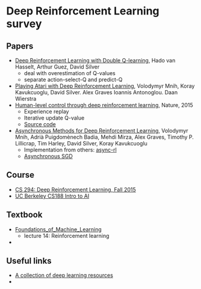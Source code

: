 # Deep Reinforcement Learning survey

## Papers
  - [Deep Reinforcement Learning with Double Q-learning](http://arxiv.org/abs/1509.06461), Hado van Hasselt, Arthur Guez, David Silver
      - deal with overestimation of Q-values
      - separate action-select-Q and predict-Q 
  - [Playing Atari with Deep Reinforcement Learning](https://www.cs.toronto.edu/~vmnih/docs/dqn.pdf), Volodymyr Mnih, Koray Kavukcuoglu, David Silver. Alex Graves Ioannis Antonoglou. Daan Wierstra
  - [Human-level control through deep reinforcement learning](http://home.uchicago.edu/~arij/journalclub/papers/2015_Mnih_et_al.pdf), Nature, 2015
      - Experience replay
      - Iterative update Q-value
      - [Source code](https://sites.google.com/a/deepmind.com/dqn)
  - [Asynchronous Methods for Deep Reinforcement Learning](https://arxiv.org/abs/1602.01783), Volodymyr Mnih, Adrià Puigdomènech Badia, Mehdi Mirza, Alex Graves, Timothy P. Lillicrap, Tim Harley, David Silver, Koray Kavukcuoglu
      - Implementation from others:  [async-rl](https://github.com/muupan/async-rl)
      - [Asynchronous SGD](https://cxwangyi.wordpress.com/2013/04/09/why-asynchronous-sgd-works-better-than-its-synchronous-counterpart/)
  
## Course
  - [CS 294: Deep Reinforcement Learning, Fall 2015](http://rll.berkeley.edu/deeprlcourse/#related-materials)
  - [UC Berkeley CS188 Intro to AI](http://ai.berkeley.edu/home.html)
  
## Textbook
  - [Foundations_of_Machine_Learning](http://www.cs.nyu.edu/~mohri/mlbook/)
      - lecture 14: Reinforcement learning  
  - 

## Useful links
  - [A collection of deep learning resources](http://www.jeremydjacksonphd.com/category/deep-learning/)
  - 
